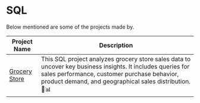 # SQL

Below mentioned are some of the projects made by.

| Project Name | Description |
|----------|----------|
| [Grocery Store](https://github.com/keshav-9636/SQL-Projects/tree/main/grocery_store) | This SQL project analyzes grocery store sales data to uncover key business insights. It includes queries for sales performance, customer purchase behavior, product demand, and geographical sales distribution. 🚀📊 |
